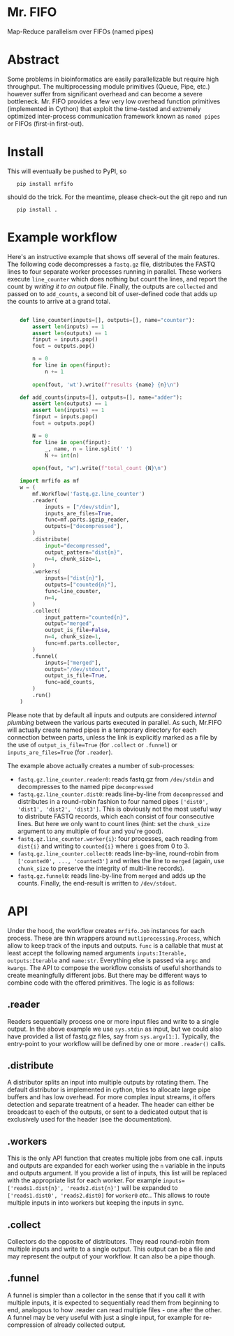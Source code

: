 # Mr. FIFO
Map-Reduce parallelism over FIFOs (named pipes)

# Abstract

Some problems in bioinformatics are easily parallelizable but require high throughput. The multiprocessing module primitives (Queue, Pipe, etc.) however suffer from significant overhead and can become a severe bottleneck.
Mr. FIFO provides a few very low overhead function primitives (implemented in Cython) that exploit the time-tested and extremely optimized inter-process communication framework known as `named pipes` or FIFOs (first-in first-out).

# Install

This will eventually be pushed to PyPI, so

```
   pip install mrfifo
```

should do the trick. For the meantime, please check-out the git repo and run

```
   pip install .
```

# Example workflow

Here's an instructive example that shows off several of the main features. The following code decompresses a `fastq.gz` file, distributes the FASTQ lines to four separate worker processes running in parallel. These workers execute `line_counter` which does nothing but count the lines, and report the count by *writing it to an output* file. Finally, the outputs are `collected` and passed on to `add_counts`, a second bit of user-defined code that adds up the counts to arrive at a grand total.

```python

    def line_counter(inputs=[], outputs=[], name="counter"):
        assert len(inputs) == 1
        assert len(outputs) == 1
        finput = inputs.pop()
        fout = outputs.pop()

        n = 0
        for line in open(finput):
            n += 1
    
        open(fout, 'wt').write(f"results {name} {n}\n")

    def add_counts(inputs=[], outputs=[], name="adder"):
        assert len(outputs) == 1
        assert len(inputs) == 1
        finput = inputs.pop()
        fout = outputs.pop()

        N = 0
        for line in open(finput):
            _, name, n = line.split(' ')
            N += int(n)
        
        open(fout, "w").write(f"total_count {N}\n")

    import mrfifo as mf
    w = (
        mf.Workflow('fastq.gz.line_counter')
        .reader(
            inputs = ["/dev/stdin"],
            inputs_are_files=True,
            func=mf.parts.igzip_reader,
            outputs=["decompressed"],
        )
        .distribute(
            input="decompressed",
            output_pattern="dist{n}",
            n=4, chunk_size=1,
        )
        .workers(
            inputs=["dist{n}"],
            outputs=["counted{n}"],
            func=line_counter,
            n=4,
        )
        .collect(
            input_pattern="counted{n}",
            output="merged",
            output_is_file=False,
            n=4, chunk_size=1,
            func=mf.parts.collector,
        )
        .funnel(
            inputs=["merged"],
            output="/dev/stdout",
            output_is_file=True,
            func=add_counts,
        )
        .run()
    )
```

Please note that by default all inputs and outputs are considered *internal plumbing* between the various parts executed in parallel. As such, Mr.FIFO will actually create named pipes in a temporary directory for each connection between parts, unless the link is explicitly marked as a file by the use of `output_is_file=True` (for `.collect` or `.funnel`) or `inputs_are_files=True` (for `.reader`).

The example above actually creates a number of sub-processes:

 * `fastq.gz.line_counter.reader0`: reads fastq.gz from `/dev/stdin` and decompresses to the named pipe `decompressed`
 * `fastq.gz.line_counter.dist0`: reads line-by-line from `decompressed` and distributes in a round-robin fashion to
 four named pipes `['dist0', 'dist1', 'dist2', 'dist3']`. This is obviously not the most useful way to distribute FASTQ records, which each consist of four consecutive lines. But here we only want to count lines (hint: set the `chunk_size` argument to any multiple of four and you're good).
 * `fastq.gz.line_counter.worker{i}`: four processes, each reading from `dist{i}` and writing to `counted{i}` where `i` goes from 0 to 3.
 * `fastq.gz.line_counter.collect0`: reads line-by-line, round-robin from `['counted0', ..., 'counted3']` and writes the line to `merged` (again, use `chunk_size` to preserve the integrity of multi-line records).
 * `fastq.gz.funnel0`: reads line-by-line from `merged` and adds up the counts. Finally, the end-result is written to `/dev/stdout`.

 # API

 Under the hood, the workflow creates `mrfifo.Job` instances for each process. These are thin wrappers around `mutliprocessing.Process`, which allow to keep track of the inputs and outputs. `func` is a callable that must at least accept the following named arguments `inputs:Iterable, outputs:Iterable` and `name:str`. Everything else is passed via `argc` and `kwargs`. The API to compose the workflow consists of useful shorthands to create meaningfully different jobs. But there may be different ways to combine code with the offered primitives. The logic is as follows:

 ## .reader

 Readers sequentially process one or more input files and write to a single output. In the above example we use `sys.stdin` as input, but we could also have provided a list of fastq.gz files, say from `sys.argv[1:]`. Typically, the entry-point to your workflow will be defined by one or more `.reader()` calls.

 ## .distribute

A distributor splits an input into multiple outputs by rotating them. The default distributor is implemented in cython, tries to allocate large pipe buffers and has low overhead.
For more complex input streams, it offers detection and separate treatment of a header. The header can either be broadcast to each of the outputs, or sent to a dedicated output that is exclusively used for the header (see the documentation).

## .workers

This is the only API function that creates multiple jobs from one call. inputs and outputs are expanded for each worker using the `n` variable in the inputs and outputs argument. If you provide a list of inputs, this list will be replaced with the appropriate list for each worker. For example `inputs=['reads1.dist{n}', 'reads2.dist{n}']` will be expanded to `['reads1.dist0', 'reads2.dist0]` for `worker0` *etc.*. This allows to route multiple inputs in into workers but keeping the inputs in sync.

## .collect

Collectors do the opposite of distributors. They read round-robin from multiple inputs and write to a single output. This output can be a file and may represent the output of your workflow. It can also be a pipe though.

## .funnel

A funnel is simpler than a collector in the sense that if you call it with multiple inputs, it is expected to sequentially read them from beginning to end, analogous to how .reader can read multiple files - one after the other. A funnel may be very useful with just a single input, for example for re-compression of already collected output.






